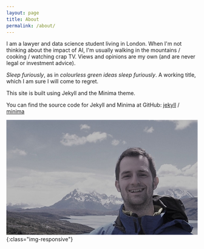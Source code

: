 ```yaml
---
layout: page
title: About
permalink: /about/
---
```


I am a lawyer and data science student living in London. When I'm not thinking about the impact of AI, I'm usually walking in the mountains / cooking / watching crap TV. Views and opinions are my own (and are never legal or investment advice).

*Sleep furiously*, as in *colourless green ideas sleep furiously*. A working title, which I am sure I will come to regret.

This site is built using Jekyll and the Minima theme.

You can find the source code for Jekyll and Minima at GitHub:
[jekyll](https://github.com/jekyll/jekyll) /
[minima](https://github.com/jekyll/minima)

[jekyll-organization]: https://github.com/jekyll

![testimage](/images/picture2.JPG){:class="img-responsive"}